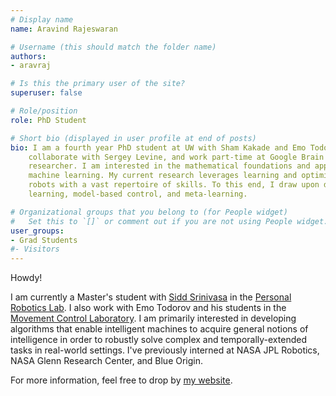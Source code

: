 ```yaml
---
# Display name
name: Aravind Rajeswaran

# Username (this should match the folder name)
authors:
- aravraj

# Is this the primary user of the site?
superuser: false

# Role/position
role: PhD Student

# Short bio (displayed in user profile at end of posts)
bio: I am a fourth year PhD student at UW with Sham Kakade and Emo Todorov. I also
    collaborate with Sergey Levine, and work part-time at Google Brain as a student
    researcher. I am interested in the mathematical foundations and applications of
    machine learning. My current research leverages learning and optimization to endow
    robots with a vast repertoire of skills. To this end, I draw upon deep reinforcement
    learning, model-based control, and meta-learning.

# Organizational groups that you belong to (for People widget)
#   Set this to `[]` or comment out if you are not using People widget.
user_groups:
- Grad Students
#- Visitors
---
```


Howdy!

I am currently a Master's student with [Sidd Srinivasa](https://www.cs.washington.edu/people/faculty/siddh) in the [Personal Robotics Lab](https://personalrobotics.cs.washington.edu/). I also work with Emo Todorov and his students in the [Movement Control Laboratory](https://homes.cs.washington.edu/~todorov/). I am primarily interested in developing algorithms that enable intelligent machines to acquire general notions of intelligence in order to robustly solve complex and temporally-extended tasks in real-world settings. I've previously interned at NASA JPL Robotics, NASA Glenn Research Center, and Blue Origin.

For more information, feel free to drop by [my website](https://colinxsummers.com).